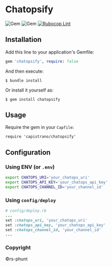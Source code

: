 # Chatopsify

![Gem](https://img.shields.io/gem/v/chatopsify?color=%25234cc61f&label=Gem%20version&logo=ruby&logoColor=red)
![Gem](https://img.shields.io/gem/dt/chatopsify?color=%2330c754&label=Downloads&logo=rubygems&logoColor=red)
[![Rubocop Lint](https://github.com/papakvy/chatopsify/actions/workflows/run_rubocop.yml/badge.svg?branch=main)](https://github.com/papakvy/chatopsify/actions/workflows/run_rubocop.yml)
<!-- ![GitHub Workflow Status](https://img.shields.io/github/workflow/status/rs-phunt/Chatopsify/Tests%20%F0%9F%A7%AA?label=Tests&logo=github)
![GitHub Workflow Status](https://img.shields.io/github/workflow/status/rs-phunt/Chatopsify/Rubocop%20Lint?label=Rubocop&logo=github) -->

## Installation

Add this line to your application's Gemfile:

```ruby
gem 'chatopsify', require: false
```

And then execute:

    $ bundle install

Or install it yourself as:

    $ gem install chatopsify

## Usage

Require the gem in your `Capfile`:

    require 'capistrano/chatopsify'

## Configuration

### Using ENV (or `.env`)

```bash
export CHATOPS_URI='your_chatops_uri'
export CHATOPS_API_KEY='your_chatops_api_key'
export CHATOPS_CHANNEL_ID='your_channel_id'
```

### Using `config/deploy`

```ruby
# config/deploy.rb
...
set :chatops_uri, 'your_chatops_uri'
set :chatops_api_key, 'your_chatops_api_key'
set :chatops_channel_id, 'your_channel_id'
...
```

### Copyright

©rs-phunt
